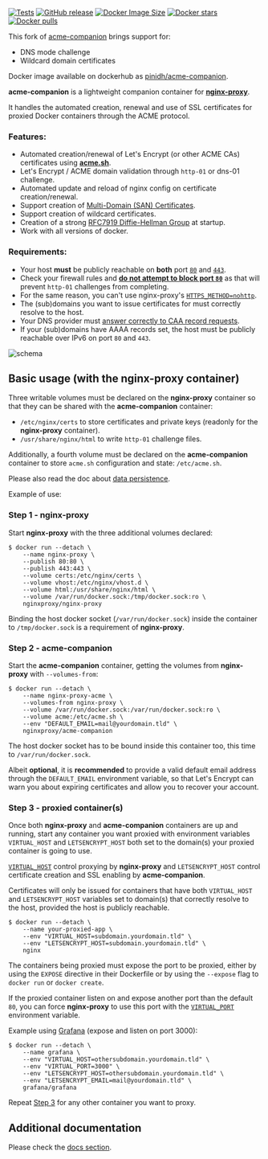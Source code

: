 [![Tests](https://github.com/nginx-proxy/acme-companion/actions/workflows/test.yml/badge.svg)](https://github.com/nginx-proxy/acme-companion/actions/workflows/test.yml)
[![GitHub release](https://img.shields.io/github/release/nginx-proxy/acme-companion.svg)](https://github.com/nginx-proxy/acme-companion/releases)
[![Docker Image Size](https://img.shields.io/docker/image-size/nginxproxy/acme-companion?sort=semver)](https://hub.docker.com/r/nginxproxy/acme-companion "Click to view the image on Docker Hub")
[![Docker stars](https://img.shields.io/docker/stars/nginxproxy/acme-companion.svg)](https://hub.docker.com/r/nginxproxy/acme-companion "Click to view the image on Docker Hub")
[![Docker pulls](https://img.shields.io/docker/pulls/nginxproxy/acme-companion.svg)](https://hub.docker.com/r/nginxproxy/acme-companion "Click to view the image on Docker Hub")

This fork of [acme-companion](https://github.com/nginx-proxy/acme-companion) brings support for:
* DNS mode challenge
* Wildcard domain certificates

Docker image available on dockerhub as [pinidh/acme-companion](https://hub.docker.com/repository/docker/pinidh/acme-companion).

**acme-companion** is a lightweight companion container for [**nginx-proxy**](https://github.com/nginx-proxy/nginx-proxy).

It handles the automated creation, renewal and use of SSL certificates for proxied Docker containers through the ACME protocol.

### Features:
* Automated creation/renewal of Let's Encrypt (or other ACME CAs) certificates using [**acme.sh**](https://github.com/acmesh-official/acme.sh).
* Let's Encrypt / ACME domain validation through `http-01` or dns-01 challenge.
* Automated update and reload of nginx config on certificate creation/renewal.
* Support creation of [Multi-Domain (SAN) Certificates](https://github.com/nginx-proxy/acme-companion/blob/main/docs/Let's-Encrypt-and-ACME.md#multi-domains-certificates).
* Support creation of wildcard certificates.
* Creation of a strong [RFC7919 Diffie-Hellman Group](https://datatracker.ietf.org/doc/html/rfc7919#appendix-A) at startup.
* Work with all versions of docker.

### Requirements:
* Your host **must** be publicly reachable on **both** port [`80`](https://letsencrypt.org/docs/allow-port-80/) and [`443`](https://github.com/nginx-proxy/acme-companion/discussions/873#discussioncomment-1410225).
* Check your firewall rules and [**do not attempt to block port `80`**](https://letsencrypt.org/docs/allow-port-80/) as that will prevent `http-01` challenges from completing.
* For the same reason, you can't use nginx-proxy's [`HTTPS_METHOD=nohttp`](https://github.com/nginx-proxy/nginx-proxy#how-ssl-support-works).
* The (sub)domains you want to issue certificates for must correctly resolve to the host.
* Your DNS provider must [answer correctly to CAA record requests](https://letsencrypt.org/docs/caa/).
* If your (sub)domains have AAAA records set, the host must be publicly reachable over IPv6 on port `80` and `443`.

![schema](https://github.com/nginx-proxy/acme-companion/blob/main/schema.png)

## Basic usage (with the nginx-proxy container)

Three writable volumes must be declared on the **nginx-proxy** container so that they can be shared with the **acme-companion** container:

* `/etc/nginx/certs` to store certificates and private keys (readonly for the **nginx-proxy** container).
* `/usr/share/nginx/html` to write `http-01` challenge files.

Additionally, a fourth volume must be declared on the **acme-companion** container to store `acme.sh` configuration and state: `/etc/acme.sh`.

Please also read the doc about [data persistence](./docs/Persistent-data.md).

Example of use:

### Step 1 - nginx-proxy

Start **nginx-proxy** with the three additional volumes declared:

```shell
$ docker run --detach \
    --name nginx-proxy \
    --publish 80:80 \
    --publish 443:443 \
    --volume certs:/etc/nginx/certs \
    --volume vhost:/etc/nginx/vhost.d \
    --volume html:/usr/share/nginx/html \
    --volume /var/run/docker.sock:/tmp/docker.sock:ro \
    nginxproxy/nginx-proxy
```

Binding the host docker socket (`/var/run/docker.sock`) inside the container to `/tmp/docker.sock` is a requirement of **nginx-proxy**.

### Step 2 - acme-companion

Start the **acme-companion** container, getting the volumes from **nginx-proxy** with `--volumes-from`:

```shell
$ docker run --detach \
    --name nginx-proxy-acme \
    --volumes-from nginx-proxy \
    --volume /var/run/docker.sock:/var/run/docker.sock:ro \
    --volume acme:/etc/acme.sh \
    --env "DEFAULT_EMAIL=mail@yourdomain.tld" \
    nginxproxy/acme-companion
```

The host docker socket has to be bound inside this container too, this time to `/var/run/docker.sock`.

Albeit **optional**, it is **recommended** to provide a valid default email address through the `DEFAULT_EMAIL` environment variable, so that Let's Encrypt can warn you about expiring certificates and allow you to recover your account.

### Step 3 - proxied container(s)

Once both **nginx-proxy** and **acme-companion** containers are up and running, start any container you want proxied with environment variables `VIRTUAL_HOST` and `LETSENCRYPT_HOST` both set to the domain(s) your proxied container is going to use.

[`VIRTUAL_HOST`](https://github.com/nginx-proxy/nginx-proxy#usage) control proxying by **nginx-proxy** and `LETSENCRYPT_HOST` control certificate creation and SSL enabling by **acme-companion**.

Certificates will only be issued for containers that have both `VIRTUAL_HOST` and `LETSENCRYPT_HOST` variables set to domain(s) that correctly resolve to the host, provided the host is publicly reachable.

```shell
$ docker run --detach \
    --name your-proxied-app \
    --env "VIRTUAL_HOST=subdomain.yourdomain.tld" \
    --env "LETSENCRYPT_HOST=subdomain.yourdomain.tld" \
    nginx
```

The containers being proxied must expose the port to be proxied, either by using the `EXPOSE` directive in their Dockerfile or by using the `--expose` flag to `docker run` or `docker create`.

If the proxied container listen on and expose another port than the default `80`, you can force **nginx-proxy** to use this port with the [`VIRTUAL_PORT`](https://github.com/nginx-proxy/nginx-proxy#multiple-ports) environment variable.

Example using [Grafana](https://hub.docker.com/r/grafana/grafana/) (expose and listen on port 3000):

```shell
$ docker run --detach \
    --name grafana \
    --env "VIRTUAL_HOST=othersubdomain.yourdomain.tld" \
    --env "VIRTUAL_PORT=3000" \
    --env "LETSENCRYPT_HOST=othersubdomain.yourdomain.tld" \
    --env "LETSENCRYPT_EMAIL=mail@yourdomain.tld" \
    grafana/grafana
```

Repeat [Step 3](#step-3---proxied-containers) for any other container you want to proxy.

## Additional documentation

Please check the [docs section](https://github.com/nginx-proxy/acme-companion/tree/main/docs).
